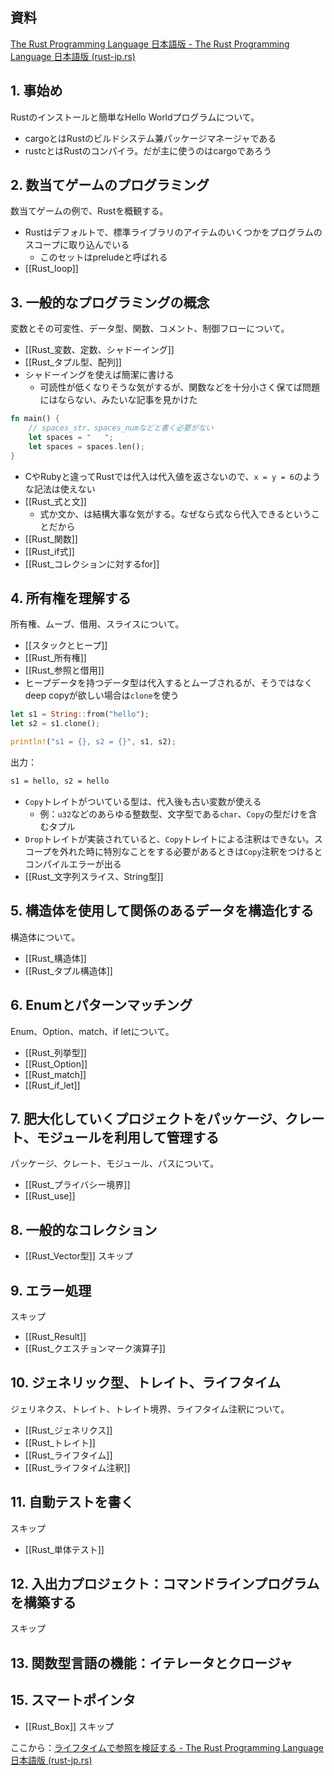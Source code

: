 ## 資料
[The Rust Programming Language 日本語版 - The Rust Programming Language 日本語版 (rust-jp.rs)](https://doc.rust-jp.rs/book-ja/)

## 1. 事始め
Rustのインストールと簡単なHello Worldプログラムについて。
- cargoとはRustのビルドシステム兼パッケージマネージャである
- rustcとはRustのコンパイラ。だが主に使うのはcargoであろう

## 2.  数当てゲームのプログラミング
数当てゲームの例で、Rustを概観する。
- Rustはデフォルトで、標準ライブラリのアイテムのいくつかをプログラムのスコープに取り込んでいる
  - このセットはpreludeと呼ばれる
- [[Rust_loop]]

## 3. 一般的なプログラミングの概念
変数とその可変性、データ型、関数、コメント、制御フローについて。
- [[Rust_変数、定数、シャドーイング]]
- [[Rust_タプル型、配列]]
- シャドーイングを使えば簡潔に書ける
  - 可読性が低くなりそうな気がするが、関数などを十分小さく保てば問題にはならない、みたいな記事を見かけた
```rust
fn main() {
	// spaces_str、spaces_numなどと書く必要がない
    let spaces = "   ";
    let spaces = spaces.len();
}
```
- CやRubyと違ってRustでは代入は代入値を返さないので、`x = y = 6`のような記法は使えない
- [[Rust_式と文]]
  - 式か文か、は結構大事な気がする。なぜなら式なら代入できるということだから
- [[Rust_関数]]
- [[Rust_if式]]
- [[Rust_コレクションに対するfor]]

## 4. 所有権を理解する
所有権、ムーブ、借用、スライスについて。
- [[スタックとヒープ]]
- [[Rust_所有権]]
- [[Rust_参照と借用]]
- ヒープデータを持つデータ型は代入するとムーブされるが、そうではなくdeep copyが欲しい場合は`clone`を使う
```rust
let s1 = String::from("hello");
let s2 = s1.clone();

println!("s1 = {}, s2 = {}", s1, s2);
```
出力：
```bash
s1 = hello, s2 = hello
```
- `Copy`トレイトがついている型は、代入後も古い変数が使える
  - 例：`u32`などのあらゆる整数型、文字型である`char`、`Copy`の型だけを含むタプル
- `Drop`トレイトが実装されていると、`Copy`トレイトによる注釈はできない。スコープを外れた時に特別なことをする必要があるときは`Copy`注釈をつけるとコンパイルエラーが出る
- [[Rust_文字列スライス、String型]]

## 5. 構造体を使用して関係のあるデータを構造化する
構造体について。
- [[Rust_構造体]]
- [[Rust_タプル構造体]]

## 6. Enumとパターンマッチング
Enum、Option、match、if letについて。
- [[Rust_列挙型]]
- [[Rust_Option]]
- [[Rust_match]]
- [[Rust_if_let]]

## 7. 肥大化していくプロジェクトをパッケージ、クレート、モジュールを利用して管理する
パッケージ、クレート、モジュール、パスについて。
- [[Rust_プライバシー境界]]
- [[Rust_use]]

## 8. 一般的なコレクション
- [[Rust_Vector型]]
スキップ

## 9. エラー処理
スキップ
- [[Rust_Result]]
- [[Rust_クエスチョンマーク演算子]]

## 10. ジェネリック型、トレイト、ライフタイム
ジェリネクス、トレイト、トレイト境界、ライフタイム注釈について。
- [[Rust_ジェネリクス]]
- [[Rust_トレイト]]
- [[Rust_ライフタイム]]
- [[Rust_ライフタイム注釈]]

## 11. 自動テストを書く
スキップ
- [[Rust_単体テスト]]

## 12. 入出力プロジェクト：コマンドラインプログラムを構築する
スキップ

## 13. 関数型言語の機能：イテレータとクロージャ

## 15. スマートポインタ
- [[Rust_Box]]
スキップ


ここから：[ライフタイムで参照を検証する - The Rust Programming Language 日本語版 (rust-jp.rs)](https://doc.rust-jp.rs/book-ja/ch10-03-lifetime-syntax.html#%E3%83%A1%E3%82%BD%E3%83%83%E3%83%89%E5%AE%9A%E7%BE%A9%E3%81%AB%E3%81%8A%E3%81%91%E3%82%8B%E3%83%A9%E3%82%A4%E3%83%95%E3%82%BF%E3%82%A4%E3%83%A0%E6%B3%A8%E9%87%88)